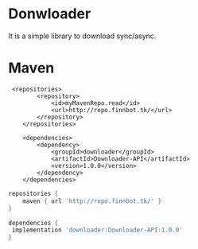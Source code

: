 # Donwloader

It is a simple library to download sync/async.

Maven
========

```maven
 <repositories>
        <repository>
            <id>myMavenRepo.read</id>
            <url>http://repo.finnbot.tk/</url>
        </repository>
    </repositories>

    <dependencies>
        <dependency>
            <groupId>downloader</groupId>
            <artifactId>Downloader-API</artifactId>
            <version>1.0.0</version>
        </dependency>
    </dependencies>
```

```gradle
repositories {
    maven { url 'http://repo.finnbot.tk/' }
}

dependencies {
 implementation 'downloader:Downloader-API:1.0.0'
}
```




